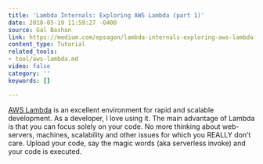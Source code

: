 ```yaml
---
title: 'Lambda Internals: Exploring AWS Lambda (part 1)'
date: 2018-05-19 11:59:27 -0400
source: Gal Bashan
link: https://medium.com/epsagon/lambda-internals-exploring-aws-lambda-462f05f74076
content_type: Tutorial
related_tools:
- tool/aws-lambda.md
video: false
category: ''
keywords: []

---
```

[AWS Lambda](https://aws.amazon.com/lambda/) is an excellent environment for rapid and scalable development. As a developer, I love using it. The main advantage of Lambda is that you can focus solely on your code. No more thinking about web-servers, machines, scalability and other issues for which you REALLY don’t care. Upload your code, say the magic words (aka serverless invoke) and your code is executed. 